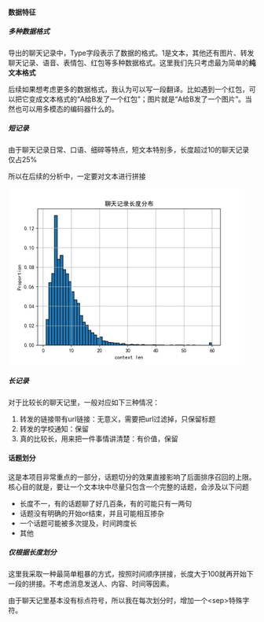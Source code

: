 #### 数据特征

##### 多种数据格式

导出的聊天记录中，Type字段表示了数据的格式。1是文本，其他还有图片、转发聊天记录、语音、表情包、红包等多种数据格式。这里我们先只考虑最为简单的**纯文本格式**

后续如果想考虑更多的数据格式，我认为可以写一段翻译。比如遇到一个红包，可以把它变成文本格式的“A给B发了一个红包”；图片就是“A给B发了一个图片”。当然也可以用多模态的编码器什么的。

##### 短记录

由于聊天记录日常、口语、细碎等特点，短文本特别多，长度超过10的聊天记录仅占25%

所以在后续的分析中，一定要对文本进行拼接

<img src="./Image/image-20250215165709081.png" alt="image-20250215165709081" style="zoom:50%;" />

##### 长记录

对于比较长的聊天记里，一般对应如下三种情况：

1. 转发的链接带有url链接：无意义，需要把url过滤掉，只保留标题
2. 转发的学校通知：保留
3. 真的比较长，用来把一件事情讲清楚：有价值，保留

#### 话题划分

这是本项目非常重点的一部分，话题切分的效果直接影响了后面排序召回的上限。核心目的就是，要让一个文本块中尽量只包含一个完整的话题，会涉及以下问题

* 长度不一，有的话题聊了好几百条，有的可能只有一两句
* 话题没有明确的开始or结束，并且可能相互掺杂
* 一个话题可能被多次提及，时间跨度长
* 其他

##### 仅根据长度划分

这里我采取一种最简单粗暴的方式，按照时间顺序拼接，长度大于100就再开始下一段的拼接。不考虑消息发送人、内容、时间等因素。

由于聊天记里基本没有标点符号，所以我在每次划分时，增加一个\<sep\>特殊字符。